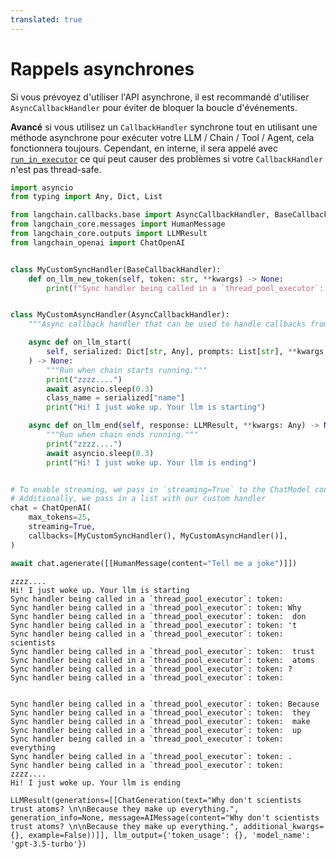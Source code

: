 ```yaml
---
translated: true
---
```


# Rappels asynchrones

Si vous prévoyez d'utiliser l'API asynchrone, il est recommandé d'utiliser `AsyncCallbackHandler` pour éviter de bloquer la boucle d'événements.

**Avancé** si vous utilisez un `CallbackHandler` synchrone tout en utilisant une méthode asynchrone pour exécuter votre LLM / Chain / Tool / Agent, cela fonctionnera toujours. Cependant, en interne, il sera appelé avec [`run_in_executor`](https://docs.python.org/3/library/asyncio-eventloop.html#asyncio.loop.run_in_executor) ce qui peut causer des problèmes si votre `CallbackHandler` n'est pas thread-safe.

```python
import asyncio
from typing import Any, Dict, List

from langchain.callbacks.base import AsyncCallbackHandler, BaseCallbackHandler
from langchain_core.messages import HumanMessage
from langchain_core.outputs import LLMResult
from langchain_openai import ChatOpenAI


class MyCustomSyncHandler(BaseCallbackHandler):
    def on_llm_new_token(self, token: str, **kwargs) -> None:
        print(f"Sync handler being called in a `thread_pool_executor`: token: {token}")


class MyCustomAsyncHandler(AsyncCallbackHandler):
    """Async callback handler that can be used to handle callbacks from langchain."""

    async def on_llm_start(
        self, serialized: Dict[str, Any], prompts: List[str], **kwargs: Any
    ) -> None:
        """Run when chain starts running."""
        print("zzzz....")
        await asyncio.sleep(0.3)
        class_name = serialized["name"]
        print("Hi! I just woke up. Your llm is starting")

    async def on_llm_end(self, response: LLMResult, **kwargs: Any) -> None:
        """Run when chain ends running."""
        print("zzzz....")
        await asyncio.sleep(0.3)
        print("Hi! I just woke up. Your llm is ending")


# To enable streaming, we pass in `streaming=True` to the ChatModel constructor
# Additionally, we pass in a list with our custom handler
chat = ChatOpenAI(
    max_tokens=25,
    streaming=True,
    callbacks=[MyCustomSyncHandler(), MyCustomAsyncHandler()],
)

await chat.agenerate([[HumanMessage(content="Tell me a joke")]])
```

```output
zzzz....
Hi! I just woke up. Your llm is starting
Sync handler being called in a `thread_pool_executor`: token:
Sync handler being called in a `thread_pool_executor`: token: Why
Sync handler being called in a `thread_pool_executor`: token:  don
Sync handler being called in a `thread_pool_executor`: token: 't
Sync handler being called in a `thread_pool_executor`: token:  scientists
Sync handler being called in a `thread_pool_executor`: token:  trust
Sync handler being called in a `thread_pool_executor`: token:  atoms
Sync handler being called in a `thread_pool_executor`: token: ?
Sync handler being called in a `thread_pool_executor`: token:


Sync handler being called in a `thread_pool_executor`: token: Because
Sync handler being called in a `thread_pool_executor`: token:  they
Sync handler being called in a `thread_pool_executor`: token:  make
Sync handler being called in a `thread_pool_executor`: token:  up
Sync handler being called in a `thread_pool_executor`: token:  everything
Sync handler being called in a `thread_pool_executor`: token: .
Sync handler being called in a `thread_pool_executor`: token:
zzzz....
Hi! I just woke up. Your llm is ending
```

```output
LLMResult(generations=[[ChatGeneration(text="Why don't scientists trust atoms? \n\nBecause they make up everything.", generation_info=None, message=AIMessage(content="Why don't scientists trust atoms? \n\nBecause they make up everything.", additional_kwargs={}, example=False))]], llm_output={'token_usage': {}, 'model_name': 'gpt-3.5-turbo'})
```
